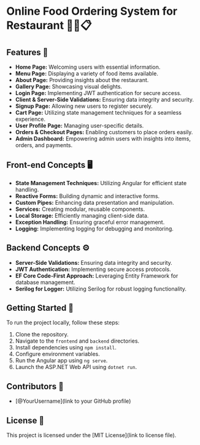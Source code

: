 # Online Food Ordering System for Restaurant 🍔🥗📋

## Features 🌟
- **Home Page:** Welcoming users with essential information.
- **Menu Page:** Displaying a variety of food items available.
- **About Page:** Providing insights about the restaurant.
- **Gallery Page:** Showcasing visual delights.
- **Login Page:** Implementing JWT authentication for secure access.
- **Client & Server-Side Validations:** Ensuring data integrity and security.
- **Signup Page:** Allowing new users to register securely.
- **Cart Page:** Utilizing state management techniques for a seamless experience.
- **User Profile Page:** Managing user-specific details.
- **Orders & Checkout Pages:** Enabling customers to place orders easily.
- **Admin Dashboard:** Empowering admin users with insights into items, orders, and payments.

## Front-end Concepts 🖥️
- **State Management Techniques:** Utilizing Angular for efficient state handling.
- **Reactive Forms:** Building dynamic and interactive forms.
- **Custom Pipes:** Enhancing data presentation and manipulation.
- **Services:** Creating modular, reusable components.
- **Local Storage:** Efficiently managing client-side data.
- **Exception Handling:** Ensuring graceful error management.
- **Logging:** Implementing logging for debugging and monitoring.

## Backend Concepts ⚙️
- **Server-Side Validations:** Ensuring data integrity and security.
- **JWT Authentication:** Implementing secure access protocols.
- **EF Core Code-First Approach:** Leveraging Entity Framework for database management.
- **Serilog for Logger:** Utilizing Serilog for robust logging functionality.

## Getting Started 🚀
To run the project locally, follow these steps:
1. Clone the repository.
2. Navigate to the `frontend` and `backend` directories.
3. Install dependencies using `npm install`.
4. Configure environment variables.
5. Run the Angular app using `ng serve`.
6. Launch the ASP.NET Web API using `dotnet run`.

## Contributors 👥
- [@YourUsername](link to your GitHub profile)

## License 📝
This project is licensed under the [MIT License](link to license file).
